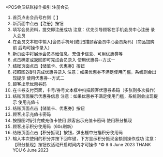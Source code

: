 *POS会员结账操作指引
注册会员
1. 首页点击会员号右侧【 】
2. 新页面中点击【注册】按钮
3. 填写会员资料，提交即注册成功
注意：优先引导顾客在手机会员中心注册
录入会员
1. 在会员文本框中输入[会员手机号]或[扫描顾客会员中心会员条码]（商品加购前
后均可操作录入）
2. 新页面中将展示会员基础信息、充值卡信息、可用优惠券等
3. 点击确定或返回即可完成会员录入
使用优惠券--方式一
1. 结账页面点击【储值卡、优惠券】按钮
2. 按照图2指引完成优惠券录入
注意：如果优惠券不满足使用门槛，系统则会出现提示
使用优惠券--方式二
1. 顾客出示优惠券码
2. 在卡券支付页面，卡号/券号文本框中扫描顾客优惠券条码（多张则多次操作）
3. 结账页面展示优惠券信息
注意：如果优惠券不满足使用门槛，系统则会出现提示
使用充值卡
1. 结账页面点击【储值卡、优惠券】按钮
2. 顾客出示充值卡密码
3. 按照图2指引完成充值卡使用
顾客出示充值卡密码
使用积分抵现
1. 顾客出示积分使用码（60s刷新）
2. 结账页面点击【积分抵现】按钮，弹出框中扫描积分使用码
3. 输入本次使用的积分并按下回车键，下方显示积分抵现金额则操作成功
注意：【积分抵现】按钮仅活动开启时间内才可操作
*© 8
6 June 2023
THANK YOU
6 June 2023
